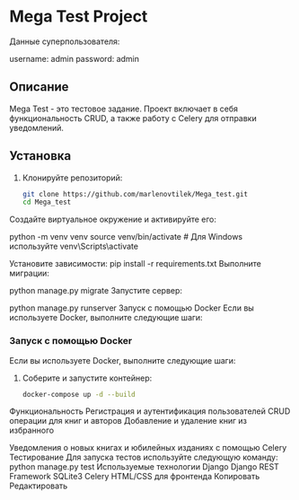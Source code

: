 # Mega Test Project

Данные суперпользователя:

username: admin
password: admin

## Описание

Mega Test - это тестовое задание. Проект включает в себя функциональность CRUD, а также работу с Celery для отправки уведомлений.

## Установка

1. Клонируйте репозиторий:

   ```bash
   git clone https://github.com/marlenovtilek/Mega_test.git
   cd Mega_test
Создайте виртуальное окружение и активируйте его:

python -m venv venv
source venv/bin/activate  # Для Windows используйте venv\Scripts\activate

Установите зависимости:
pip install -r requirements.txt
Выполните миграции:

python manage.py migrate
Запустите сервер:

python manage.py runserver
Запуск с помощью Docker
Если вы используете Docker, выполните следующие шаги:

### Запуск с помощью Docker

Если вы используете Docker, выполните следующие шаги:

1. Соберите и запустите контейнер:

   ```bash
   docker-compose up -d --build


Функциональность
Регистрация и аутентификация пользователей
CRUD операции для книг и авторов
Добавление и удаление книг из избранного


Уведомления о новых книгах и юбилейных изданиях с помощью Celery
Тестирование
Для запуска тестов используйте следующую команду:
python manage.py test
Используемые технологии
Django
Django REST Framework
SQLite3
Celery
HTML/CSS для фронтенда
Копировать
Редактировать


